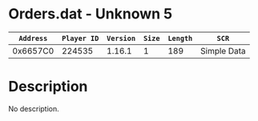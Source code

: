 # Orders.dat - Unknown 5

| `Address` | `Player ID` | `Version` | `Size` | `Length` | `SCR` |
| ---------- | ----------- | --------- | ------ | -------- | ---- |
| 0x6657C0 | 224535 | 1.16.1 | 1 | 189 | Simple Data |

# Description

No description.
